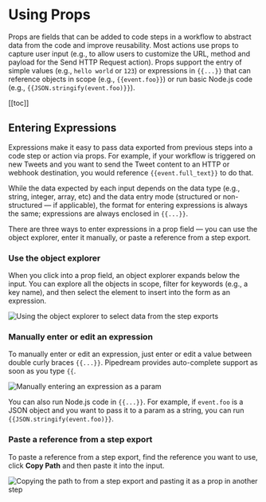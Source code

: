 # Using Props

<VideoPlayer url="https://www.youtube.com/embed/RW9FBVuHDHQ">

Props are fields that can be added to code steps in a workflow to abstract data from the code and improve reusability. Most actions use props to capture user input (e.g., to allow users to customize the URL, method and payload for the Send HTTP Request action). Props support the entry of simple values (e.g., `hello world` or `123`) or expressions in <ClientOnly><code v-pre>{{...}}</code></ClientOnly> that can reference objects in scope (e.g., <ClientOnly><code v-pre>{{event.foo}}</code></ClientOnly>) or run basic Node.js code (e.g., <ClientOnly><code v-pre>{{JSON.stringify(event.foo)}}</code></ClientOnly>). 

[[toc]]


## Entering Expressions

Expressions make it easy to pass data exported from previous steps into a code step or action via props. For example, if your workflow is triggered on new Tweets and you want to send the Tweet content to an HTTP or webhook destination, you would reference <ClientOnly><code v-pre>{{event.full_text}}</code></ClientOnly> to do that.

While the data expected by each input depends on the data type (e.g., string, integer, array, etc) and the data entry mode (structured or non-structured — if applicable), the format for entering expressions is always the same; expressions are always enclosed in <ClientOnly><code v-pre>{{...}}</code></ClientOnly>.

There are three ways to enter expressions in a prop field — you can use the object explorer, enter it manually, or paste a reference from a step export.

### Use the object explorer
When you click into a prop field, an object explorer expands below the input. You can explore all the objects in scope, filter for keywords (e.g., a key name), and then select the element to insert into the form as an expression.

![Using the object explorer to select data from the step exports](https://res.cloudinary.com/pipedreamin/image/upload/v1649169376/docs/components/CleanShot_2022-04-05_at_10.35.37_nxykkx.gif)

### Manually enter or edit an expression

To manually enter or edit an expression, just enter or edit a value between double curly braces <ClientOnly><code v-pre>{{...}}</code></ClientOnly>. Pipedream provides auto-complete support as soon as you type <ClientOnly><code v-pre>{{</code></ClientOnly>.

![Manually entering an expression as a param](https://res.cloudinary.com/pipedreamin/image/upload/v1649169533/docs/components/CleanShot_2022-04-05_at_10.38.16_qokasr.gif)

You can also run Node.js code in <ClientOnly><code v-pre>{{...}}</code></ClientOnly>. For example, if `event.foo` is a JSON object and you want to pass it to a param as a string, you can run <ClientOnly><code v-pre>{{JSON.stringify(event.foo)}}</code></ClientOnly>.

### Paste a reference from a step export

To paste a reference from a step export, find the reference you want to use, click **Copy Path** and then paste it into the input.

![Copying the path to from a step export and pasting it as a prop in another step](https://res.cloudinary.com/pipedreamin/image/upload/v1649169707/docs/components/CleanShot_2022-04-05_at_10.40.42_e34xoj.gif)
